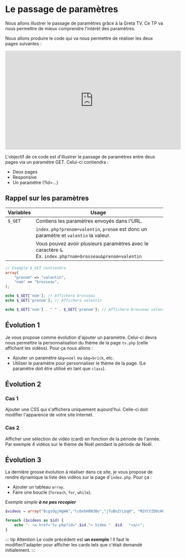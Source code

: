 # Le passage de paramètres

Nous allons illustrer le passage de paramètres grâce à la Greta TV. Ce TP va nous permettre de mieux comprendre l'intérêt des paramètres.

Nous allons produire le code qui va nous permettre de réaliser les deux pages suivantes :

<iframe width="560" height="315" src="https://www.youtube-nocookie.com/embed/sGStM92OIG0" frameborder="0" allow="accelerometer; autoplay; clipboard-write; encrypted-media; gyroscope; picture-in-picture" allowfullscreen></iframe>

L'objectif de ce code est d'illustrer le passage de paramètres entre deux pages via un paramètre GET. Celui-ci contiendra :

- Deux pages
- Responsive
- Un paramètre (?id=...)

## Rappel sur les paramètres

| Variables | Usage                                                                                                           |
| --------- | --------------------------------------------------------------------------------------------------------------- |
| `$_GET`   | Contiens les paramètres envoyés dans l'URL.                                                                     |
|           | `index.php?prenom=valentin`, `prenom` est donc un paramètre et `valentin` la valeur.                            |
|           | Vous pouvez avoir plusieurs paramètres avec le caractère `&`. <br> Ex. `index.php?nom=brosseau&prenom=valentin` |

```php
// Exemple $_GET Contiendra
array(
    "prenom" => "valentin",
    "nom" => "brosseau",
);

echo $_GET['nom']; // Affichera brosseau
echo $_GET['prenom']; // Affichera valentin

echo $_GET['nom'] . " " . $_GET['prenom']; // Affichera brosseau valentin
```

## Évolution 1

Je vous propose comme évolution d'ajouter un paramètre. Celui-ci devra nous permettre la personnalisation du thème de la page `tv.php` (celle affichant les vidéos). Pour ça nous allons :

- Ajouter un paramètre `&bg=noel` ou `&bg=brick`, etc.
- Utiliser le paramètre pour personnaliser le thème de la page. (Le paramètre doit être utilisé en tant que `class`).

## Évolution 2

### Cas 1

Ajouter une CSS qui s'affichera uniquement aujourd'hui. Celle-ci doit modifier l'apparence de votre site Internet.

### Cas 2

Afficher une sélection de vidéo (card) en fonction de la période de l'année. Par exemple 4 vidéos sur le thème de Noël pendant la période de Noël.

## Évolution 3

La dernière grosse évolution à réaliser dans ce site, je vous propose de rendre dynamique la liste des vidéos sur la page d'`index.php`. Pour ça :

- Ajouter un tableau `array`.
- Faire une boucle (`foreach`, `for`, `while`).

_Exemple simple **à ne pas recopier**_

```php
$videos = array("BcgsOgjHgWA","lcOxhH8N3Bo","jTuBnZrLbq0", "M2VtfZDOcHQ", "i1iIaSbK9bg", "MTaHw-S6IDo", "KfMCApWc5xE", "igtN49I1CtM");

foreach ($videos as $id) {
    echo "- <a href='tv.php?id=".$id."> Video " .$id.  "<a/>";
}
```

::: tip Attention
Le code précédent est **un exemple** ! Il faut le modifier/l'adapter pour afficher les cards tels que c'était demandé initialement.
:::
